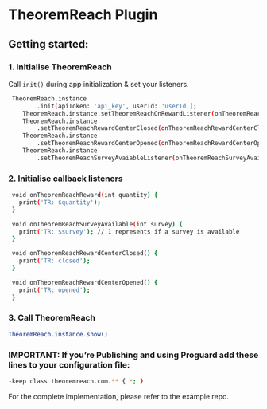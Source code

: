 # **TheoremReach Plugin**

## Getting started:
### 1. Initialise TheoremReach 
Call `init()` during app initialization & set your listeners.

```sh
 TheoremReach.instance
        .init(apiToken: 'api_key', userId: 'userId');
    TheoremReach.instance.setTheoremReachOnRewardListener(onTheoremReachReward);
    TheoremReach.instance
        .setTheoremReachRewardCenterClosed(onTheoremReachRewardCenterClosed);
    TheoremReach.instance
        .setTheoremReachRewardCenterOpened(onTheoremReachRewardCenterOpened);
    TheoremReach.instance
        .setTheoremReachSurveyAvaiableListener(onTheoremReachSurveyAvailable);
```
  
### 2. Initialise callback listeners
 
 ```sh
  void onTheoremReachReward(int quantity) {
    print('TR: $quantity');
  }

  void onTheoremReachSurveyAvailable(int survey) {
    print('TR: $survey'); // 1 represents if a survey is available 
  }

  void onTheoremReachRewardCenterClosed() {
    print('TR: closed');
  }

  void onTheoremReachRewardCenterOpened() {
    print('TR: opened');
  }
 ```

 ### 3. Call TheoremReach 
  
  ```sh 
TheoremReach.instance.show()
 ```

   ### IMPORTANT: If you’re Publishing and using Proguard add these lines to your configuration file:
  ```sh
 -keep class theoremreach.com.** { *; }
 ```   
 
  For the complete implementation, please refer to the example repo.    